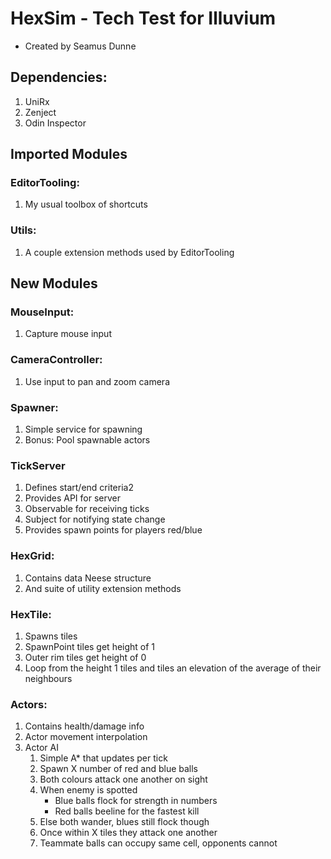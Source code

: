 # HexSim - Tech Test for Illuvium
- Created by Seamus Dunne

## Dependencies:
   1. UniRx
   2. Zenject
   3. Odin Inspector

## Imported Modules
### EditorTooling:
   1. My usual toolbox of shortcuts
### Utils:
   1. A couple extension methods used by EditorTooling


## New Modules
### MouseInput:
   1. Capture mouse input

### CameraController:
1. Use input to pan and zoom camera

### Spawner:
1. Simple service for spawning
2. Bonus: Pool spawnable actors

### TickServer
   1. Defines start/end criteria2
   2. Provides API for server 
   3. Observable for receiving ticks 
   4. Subject for notifying state change 
   5. Provides spawn points for players red/blue

### HexGrid:
   1. Contains data Neese structure
   2. And suite of utility extension methods

### HexTile:
   1. Spawns tiles 
   2. SpawnPoint tiles get height of 1 
   3. Outer rim tiles get height of 0 
   4. Loop from the height 1 tiles and tiles an elevation of the average of their neighbours

### Actors:
   1. Contains health/damage info
   2. Actor movement interpolation
   3. Actor AI
      1. Simple A* that updates per tick
      2. Spawn X number of red and blue balls
      3. Both colours attack one another on sight 
      4. When enemy is spotted
         - Blue balls flock for strength in numbers
         - Red balls beeline for the fastest kill 
      5. Else both wander, blues still flock though 
      6. Once within X tiles they attack one another 
      7. Teammate balls can occupy same cell, opponents cannot